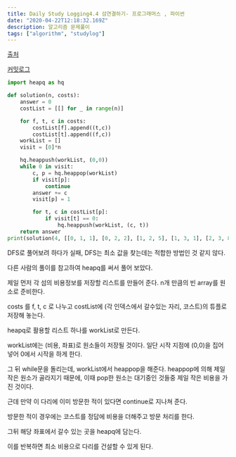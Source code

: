 ```yaml
---
title: Daily Study Logging4.4 섬연결하기- 프로그래머스 , 파이썬
date: "2020-04-22T12:18:32.169Z"
description: 알고리즘 문제풀이
tags: ["algorithm", "studylog"] 
---
```

[출처](https://programmers.co.kr/learn/courses/30/lessons/42861)

[커밋로그](https://github.com/Jesscha/algorithmsolutions/commit/e6d5997eb8f3c75fe2942678d75bb7094582ab9b)

```python 
import heapq as hq

def solution(n, costs):
    answer = 0
    costList = [[] for _ in range(n)]

    for f, t, c in costs:
        costList[f].append((t,c))
        costList[t].append((f,c))
    workList = [] 
    visit = [0]*n

    hq.heappush(workList, (0,0))
    while 0 in visit:
        c, p = hq.heappop(workList)
        if visit[p]:
            continue
        answer += c
        visit[p] = 1

        for t, c in costList[p]:
            if visit[t] == 0:
                hq.heappush(workList, (c, t))
    return answer
print(solution(4, [[0, 1, 1], [0, 2, 2], [1, 2, 5], [1, 3, 1], [2, 3, 8]]))

```

DFS로 풀어보려 하다가 실패, DFS는 최소 값을 찾는데는 적합한 방법인 것 같지 않다.

다른 사람의 풀이를 참고하여 heapq를 써서 풀어 보았다.

제일 먼저 각 섬의 비용정보를 저장할 리스트를 만들어 준다. n개 만큼의 빈 array를 원소로 준비한다. 

costs 를 f, t, c 로 나누고 costList에 (각 인덱스에서 갈수있는 자리, 코스트)의 튜플로 저장해 놓는다. 

heapq로 활용할 리스트 하나를 workList로 만든다. 

workList에는 (비용, 좌표)로 원소들이 저장될 것이다. 일단 시작 지점에 (0,0)을 집어 넣어 0에서 시작을 하게 한다. 

그 뒤 while문을 돌리는데, workList에서 heappop을 해준다. heappop에 의해 제일 작은 원소가 골라지기 때문에, 이때 pop한 원소는 대기중인 것들중 제일 작은 비용을 가진 것이다. 

근데 만약 이 다리에 이미 방문한 적이 있다면 continue로 지나쳐 준다.

방문한 적이 경우에는 코스트를 정답에 비용을 더해주고 방문 처리를 한다. 

그뒤 해당 좌표에서 갈수 있는 곳을 heapq에 담는다. 

이를 반복하면 최소 비용으로 다리를 건설할 수 있게 된다. 






